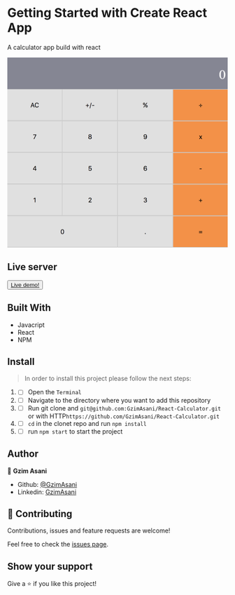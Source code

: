 # Getting Started with Create React App



A calculator app build with react 

![img](./calculator.png)

## Live server
<button> <a href="https://happy-swanson-131ce7.netlify.app/"> Live demo!</a> </button>

## Built With 

- Javacript
- React
- NPM

## Install 

> In order to install this project please follow the next steps:

1. - [ ] Open the `Terminal`
2. - [ ] Navigate to the directory where you want to add this repository
3. - [ ] Run git clone and `git@github.com:GzimAsani/React-Calculator.git` or with HTTP`https://github.com/GzimAsani/React-Calculator.git` 
5. - [ ] `cd` in the clonet repo and run `npm install`
6. - [ ] run `npm start` to start the project

## Author

👤 **Gzim Asani**
- Github: [@GzimAsani](https://github.com/GzimAsani)
- Linkedin: [GzimAsani](https://www.linkedin.com/in/gzim-asani-83390a17a/)

## 🤝 Contributing

Contributions, issues and feature requests are welcome!

Feel free to check the [issues page](https://github.com/GzimAsani/React-Calculator/issues).


## Show your support

Give a ⭐️ if you like this project!